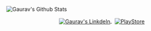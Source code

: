 <!--
- 🔭 I’m currently working on ...
- 🌱 I’m currently learning ...
- 👯 I’m looking to collaborate on ...
- 🤔 I’m looking for help with ...
- 💬 Ask me about ...
- 📫 How to reach me: ...
- 😄 Pronouns: ...
- ⚡ Fun fact: ...
-->
![Gaurav's Github Stats](https://github-readme-stats.vercel.app/api?username=gauravghati&count_private=true&show_icons=true&include_all_commits=true)

<div align="center">
  
<a href="https://www.linkedin.com/in/gauravghati" target="_blank" title="Connect me on LinkedIn">
  <img align="center" alt="Gaurav's LinkdeIn" src="https://img.shields.io/badge/&#47;gauravghati%20-%230077B5.svg?&style=for-the-badge&logo=linkedin&logoColor=white" />
</a>
&nbsp;
<a href="https://gauravghati.github.io/Resume_GauravGhati.pdf" title="Resume">
  <img align="center" alt="PlayStore" src="https://img.shields.io/badge/Resume%20-%23326ce5.svg?&style=for-the-badge&logo=microsoft-word&logoColor=white" />
</a>
</div>
